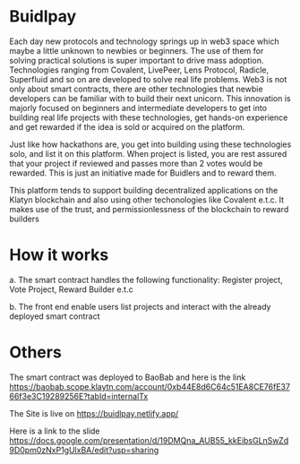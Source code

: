 # Buidlpay

Each day new protocols and technology springs up in web3 space which maybe a little unknown to newbies or beginners. The use of them for solving practical solutions is super important to drive mass adoption. Technologies ranging from Covalent,  LivePeer, Lens Protocol, Radicle, Superfluid and so on are developed to solve real life problems. Web3 is not only about smart contracts, there are other technologies that newbie developers can be familiar with to build their next unicorn. This innovation is majorly focused on beginners and intermediate developers to get into building real life projects with these technologies, get hands-on experience and get rewarded if the idea is sold or acquired on the platform.
 
Just like how hackathons are, you get into building using these technologies solo, and list it on this platform. When project is listed, you are rest assured that your project if reviewed and passes more than 2 votes would be rewarded. This is just an initiative made for Buidlers and to reward them. 

This platform tends to support building decentralized applications on the Klatyn blockchain and also using other techonologies like Covalent e.t.c. It makes use of the trust, and permissionlessness of the blockchain to reward builders


# How it works
a. The smart contract handles the following functionality: Register project, Vote Project, Reward Builder e.t.c

b. The front end enable users list projects and interact with the already deployed smart contract



# Others
The smart contract was deployed to BaoBab and here is the link  https://baobab.scope.klaytn.com/account/0xb44E8d6C64c51EA8CE76fE3766f3e3C19289256E?tabId=internalTx

The Site is live on https://buidlpay.netlify.app/

Here is a link to the slide https://docs.google.com/presentation/d/19DMQna_AUB55_kkEibsGLnSwZd9D0pm0zNxP1gUlxBA/edit?usp=sharing
